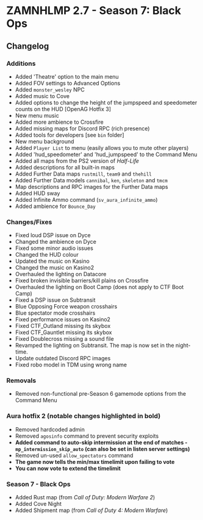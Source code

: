 # ZAMNHLMP 2.7 - Season 7: Black Ops
## Changelog
### Additions
- Added 'Theatre' option to the main menu
- Added FOV settings to Advanced Options
- Added `monster_wesley` NPC
- Added music to Cove
- Added options to change the height of the jumpspeed and speedometer counts on the HUD [OpenAG Hotfix 3]
- New menu music
- Added more ambience to Crossfire
- Added missing maps for Discord RPC (rich presence)
- Added tools for developers [see `bin` folder]
- New menu background
- Added `Player List` to menu (easily allows you to mute other players)
- Added 'hud_speedometer' and 'hud_jumpspeed' to the Command Menu
- Added all maps from the PS2 version of *Half-Life*
- Added descriptions for all built-in maps
- Added Further Data maps `rustmill`, `team9` and `thehill`
- Added Further Data models `cannibal`, `ken`, `skeleton` and `tmcm`
- Map descriptions and RPC images for the Further Data maps
- Added HUD sway
- Added Infinite Ammo command (`sv_aura_infinite_ammo`)
- Added ambience for `Bounce_Day`

### Changes/Fixes
- Fixed loud DSP issue on Dyce
- Changed the ambience on Dyce
- Fixed some minor audio issues
- Changed the HUD colour
- Updated the music on Kasino
- Changed the music on Kasino2
- Overhauled the lighting on Datacore
- Fixed broken invisible barriers/kill plains on Crossfire
- Overhauled the lighting on Boot Camp (does not apply to CTF Boot Camp)
- Fixed a DSP issue on Subtransit
- Blue Opposing Force weapon crosshairs
- Blue spectator mode crosshairs
- Fixed performance issues on Kasino2
- Fixed CTF_Outland missing its skybox
- Fixed CTF_Gauntlet missing its skybox
- Fixed Doublecross missing a sound file
- Revamped the lighting on Subtransit. The map is now set in the night-time.
- Update outdated Discord RPC images
- Fixed robo model in TDM using wrong name

### Removals
- Removed non-functional pre-Season 6 gamemode options from the Command Menu

### Aura hotfix 2 **(notable changes highlighted in bold)**
- Removed hardcoded admin
- Removed `agosinfo` command to prevent security exploits
- **Added command to auto-skip intermission at the end of matches - `mp_intermission_skip_auto` (can also be set in listen server settings)**
- Removed un-used `allow_spectators` command
- **The game now tells the min/max timelimit upon failing to vote**
- **You can now vote to extend the timelimit**

### Season 7 - Black Ops
- Added Rust map (from *Call of Duty: Modern Warfare 2*)
- Added Cove Night
- Added Shipment map (from *Call of Duty 4: Modern Warfare*)